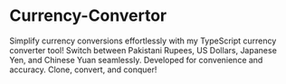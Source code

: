 # Currency-Convertor
Simplify currency conversions effortlessly with my TypeScript currency converter tool! Switch between Pakistani Rupees, US Dollars, Japanese Yen, and Chinese Yuan seamlessly. Developed for convenience and accuracy. Clone, convert, and conquer! 
